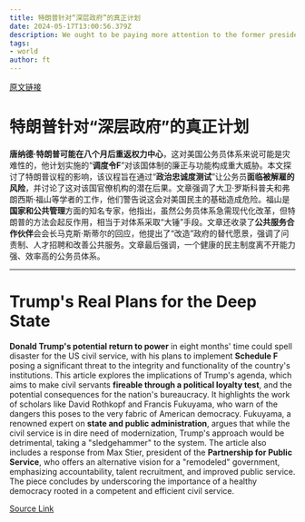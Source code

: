 ```yaml
---
title: 特朗普针对“深层政府”的真正计划
date: 2024-05-17T13:00:56.379Z
description: We ought to be paying more attention to the former president’s plan to reimpose Schedule F
tags: 
- world
author: ft
---
```


[原文链接](https://ft.com/content/a738e781-5c80-4d9d-b1cd-e9a145878b53)

# 特朗普针对“深层政府”的真正计划

**唐纳德·特朗普可能在八个月后重返权力中心**，这对美国公务员体系来说可能是灾难性的，他计划实施的“**调度令F**”对该国体制的廉正与功能构成重大威胁。本文探讨了特朗普议程的影响，该议程旨在通过“**政治忠诚度测试**”让公务员**面临被解雇的风险**，并讨论了这对该国官僚机构的潜在后果。文章强调了大卫·罗斯科普夫和弗朗西斯·福山等学者的工作，他们警告说这会对美国民主的基础造成危险。福山是**国家和公共管理**方面的知名专家，他指出，虽然公务员体系急需现代化改革，但特朗普的方法会起反作用，相当于对体系采取“大锤”手段。文章还收录了**公共服务合作伙伴**会会长马克斯·斯蒂尔的回应，他提出了“改造”政府的替代愿景，强调了问责制、人才招聘和改善公共服务。文章最后强调，一个健康的民主制度离不开能力强、效率高的公务员体系。

---

# Trump's Real Plans for the Deep State 

**Donald Trump's potential return to power** in eight months' time could spell disaster for the US civil service, with his plans to implement **Schedule F** posing a significant threat to the integrity and functionality of the country's institutions. This article explores the implications of Trump's agenda, which aims to make civil servants **fireable through a political loyalty test**, and the potential consequences for the nation's bureaucracy. It highlights the work of scholars like David Rothkopf and Francis Fukuyama, who warn of the dangers this poses to the very fabric of American democracy. Fukuyama, a renowned expert on **state and public administration**, argues that while the civil service is in dire need of modernization, Trump's approach would be detrimental, taking a "sledgehammer" to the system. The article also includes a response from Max Stier, president of the **Partnership for Public Service**, who offers an alternative vision for a "remodeled" government, emphasizing accountability, talent recruitment, and improved public service. The piece concludes by underscoring the importance of a healthy democracy rooted in a competent and efficient civil service.

[Source Link](https://ft.com/content/a738e781-5c80-4d9d-b1cd-e9a145878b53)

